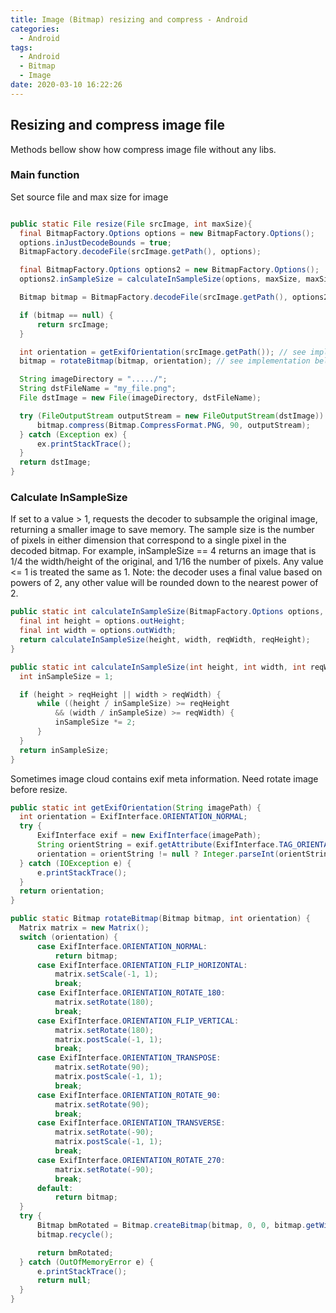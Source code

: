 ```yaml
---
title: Image (Bitmap) resizing and compress - Android
categories:
  - Android
tags:
  - Android
  - Bitmap
  - Image
date: 2020-03-10 16:22:26
---
```


## Resizing and compress image file

Methods bellow show how compress image file without any libs.

### Main function
Set source file and max size for image

```java

public static File resize(File srcImage, int maxSize){
  final BitmapFactory.Options options = new BitmapFactory.Options();
  options.inJustDecodeBounds = true;
  BitmapFactory.decodeFile(srcImage.getPath(), options);

  final BitmapFactory.Options options2 = new BitmapFactory.Options();
  options2.inSampleSize = calculateInSampleSize(options, maxSize, maxSize); // see implementation below

  Bitmap bitmap = BitmapFactory.decodeFile(srcImage.getPath(), options2);

  if (bitmap == null) {
      return srcImage;
  }

  int orientation = getExifOrientation(srcImage.getPath()); // see implementation below
  bitmap = rotateBitmap(bitmap, orientation); // see implementation below

  String imageDirectory = "...../";
  String dstFileName = "my_file.png";
  File dstImage = new File(imageDirectory, dstFileName);

  try (FileOutputStream outputStream = new FileOutputStream(dstImage)) {
      bitmap.compress(Bitmap.CompressFormat.PNG, 90, outputStream);
  } catch (Exception ex) {
      ex.printStackTrace();
  }
  return dstImage;
}

```

### Calculate InSampleSize
If set to a value > 1, requests the decoder to subsample the original image, returning a smaller image to save memory. The sample size is the number of pixels in either dimension that correspond to a single pixel in the decoded bitmap. For example, inSampleSize == 4 returns an image that is 1/4 the width/height of the original, and 1/16 the number of pixels. Any value <= 1 is treated the same as 1. Note: the decoder uses a final value based on powers of 2, any other value will be rounded down to the nearest power of 2.

```java
public static int calculateInSampleSize(BitmapFactory.Options options, int reqWidth, int reqHeight) {
  final int height = options.outHeight;
  final int width = options.outWidth;
  return calculateInSampleSize(height, width, reqWidth, reqHeight);
}

public static int calculateInSampleSize(int height, int width, int reqWidth, int reqHeight) {
  int inSampleSize = 1;

  if (height > reqHeight || width > reqWidth) {
      while ((height / inSampleSize) >= reqHeight
          && (width / inSampleSize) >= reqWidth) {
          inSampleSize *= 2;
      }
  }
  return inSampleSize;
}
```

Sometimes image cloud contains exif meta information. Need rotate image before resize.

```java
public static int getExifOrientation(String imagePath) {
  int orientation = ExifInterface.ORIENTATION_NORMAL;
  try {
      ExifInterface exif = new ExifInterface(imagePath);
      String orientString = exif.getAttribute(ExifInterface.TAG_ORIENTATION);
      orientation = orientString != null ? Integer.parseInt(orientString) : ExifInterface.ORIENTATION_NORMAL;
  } catch (IOException e) {
      e.printStackTrace();
  }
  return orientation;
}

public static Bitmap rotateBitmap(Bitmap bitmap, int orientation) {
  Matrix matrix = new Matrix();
  switch (orientation) {
      case ExifInterface.ORIENTATION_NORMAL:
          return bitmap;
      case ExifInterface.ORIENTATION_FLIP_HORIZONTAL:
          matrix.setScale(-1, 1);
          break;
      case ExifInterface.ORIENTATION_ROTATE_180:
          matrix.setRotate(180);
          break;
      case ExifInterface.ORIENTATION_FLIP_VERTICAL:
          matrix.setRotate(180);
          matrix.postScale(-1, 1);
          break;
      case ExifInterface.ORIENTATION_TRANSPOSE:
          matrix.setRotate(90);
          matrix.postScale(-1, 1);
          break;
      case ExifInterface.ORIENTATION_ROTATE_90:
          matrix.setRotate(90);
          break;
      case ExifInterface.ORIENTATION_TRANSVERSE:
          matrix.setRotate(-90);
          matrix.postScale(-1, 1);
          break;
      case ExifInterface.ORIENTATION_ROTATE_270:
          matrix.setRotate(-90);
          break;
      default:
          return bitmap;
  }
  try {
      Bitmap bmRotated = Bitmap.createBitmap(bitmap, 0, 0, bitmap.getWidth(), bitmap.getHeight(), matrix, true);
      bitmap.recycle();

      return bmRotated;
  } catch (OutOfMemoryError e) {
      e.printStackTrace();
      return null;
  }
}
```